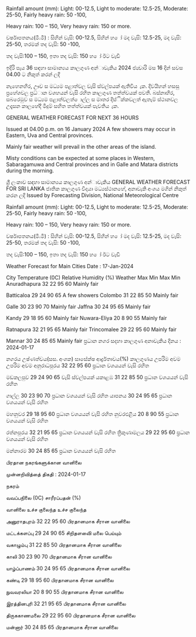 Rainfall amount (mm): Light: 00-12.5, Light to moderate: 12.5-25, Moderate: 25-50, Fairly heavy rain: 50 -100,

Heavy rain: 100 – 150, Very heavy rain: 150 or more.

වර්ෂාපතනය(මි.මී) : සිහින් වැසි: 00-12.5, සිහින් හ ෝ මද වැසි: 12.5-25, මද වැසි: 25-50, තරමක් තද වැසි: 50 -100,

තද වැසි:100 – 150, ඉතා තද වැසි: 150 හ ෝ ඊට වැඩි

ඉදිරි පැය 36 සඳහා සාමාන්‍යය කාලගුණ අන්‍ාවැකිය 2024 ජන්‍වාරි මස 16 දින්‍ සවස 04.00 ට නිකුත් කරන්‍ ලදි

නැහෙනහිර, ඌව ස මධ්‍යම පළාත්වල වැසි ස්වල්පයක් ඇතිවිය ැක. දිවයිහන් හසසු ප්‍රහේශවල ප්‍රධ්‍ාන වශහයන් වැසි රහිත කාලගුණ තත්ත්වයක් පවතී. බස්නාහිර, සබරෙමුව ස මධ්‍යම පළාත්වලත් ොල්ල ස මාතර දිස්ික්කවලත් ඇතැම් ස්ථානවල උදෑසන කාලහේදී මීදුම් සහිත තත්ත්වයක් පැවතිය ැක.

GENERAL WEATHER FORECAST FOR NEXT 36 HOURS

Issued at 04.00 p.m. on 16 January 2024 A few showers may occur in Eastern, Uva and Central provinces.

Mainly fair weather will prevail in the other areas of the island.

Misty conditions can be expected at some places in Western, Sabaragamuwa and Central provinces and in Galle and Matara districts during the morning.

ශ්‍රී ලංකාව සඳහා සාමාන්‍යය කාලගුණ අන්‍ාවැකිය GENERAL WEATHER FORECAST FOR SRI LANKA ජාතික කාලගුණ විදයා මධ්‍යස්ථානහේ, අනාවැකි අංශය මගින් නිකුත් කරන ලදි Issued by Forecasting Division, National Meteorological Centre

Rainfall amount (mm): Light: 00-12.5, Light to moderate: 12.5-25, Moderate: 25-50, Fairly heavy rain: 50 -100,

Heavy rain: 100 – 150, Very heavy rain: 150 or more.

වර්ෂාපතනය(මි.මී) : සිහින් වැසි: 00-12.5, සිහින් හ ෝ මද වැසි: 12.5-25, මද වැසි: 25-50, තරමක් තද වැසි: 50 -100,

තද වැසි:100 – 150, ඉතා තද වැසි: 150 හ ෝ ඊට වැඩි

Weather Forecast for Main Cities Date : 17-Jan-2024

City Temperature (0C) Relative Humidity (%) Weather Max Min Max Min Anuradhapura 32 22 95 60 Mainly fair

Batticaloa 29 24 90 65 A few showers Colombo 31 22 85 50 Mainly fair

Galle 30 23 90 70 Mainly fair Jaffna 30 24 95 65 Mainly fair

Kandy 29 18 95 60 Mainly fair Nuwara-Eliya 20 8 90 55 Mainly fair

Ratnapura 32 21 95 65 Mainly fair Trincomalee 29 22 95 60 Mainly fair

Mannar 30 24 85 65 Mainly fair ප්‍රධාන නගර සදහා කාලගුණ අනාවැකිය දිනය : 2024-01-17

නගරය උෂ්ණත්වය(සස. අංශක) සාසේක්ෂ ආර්ද්‍රතාවය(%) කාලගුණය උපරිම අවම උපරිම අවම අනුරාධපුරය 32 22 95 60 ප්‍රධාන වශයයන් වැසි රහිත

මඩකලපුව 29 24 90 65 වැසි ස්වල්පයක් යකාළඹ 31 22 85 50 ප්‍රධාන වශයයන් වැසි රහිත

ගාල්ල 30 23 90 70 ප්‍රධාන වශයයන් වැසි රහිත යාපනය 30 24 95 65 ප්‍රධාන වශයයන් වැසි රහිත

මහනුවර 29 18 95 60 ප්‍රධාන වශයයන් වැසි රහිත නුවරඑළිය 20 8 90 55 ප්‍රධාන වශයයන් වැසි රහිත

රත්නපුරය 32 21 95 65 ප්‍රධාන වශයයන් වැසි රහිත ත්‍රිකුණාමලය 29 22 95 60 ප්‍රධාන වශයයන් වැසි රහිත

මන්නාරම 30 24 85 65 ප්‍රධාන වශයයන් වැසි රහිත

பிரதான நகரங்களுக்கான வானிலை

முன்னறிவித்தை் திகதி : 2024-01-17

நகரம்

வவப்பநிலை (0C) சாரீரப்பதன் (%)

வானிலை உச்ச குலைந்த உச்ச குலைந்த

அனுராதபுரம் 32 22 95 60 பிரதானமாக சீரான வானிலை

மட்டக்களப்பு 29 24 90 65 சிறிதளவிை் மலை பெய்யும்

வகாழும்பு 31 22 85 50 பிரதானமாக சீரான வானிலை

காலி 30 23 90 70 பிரதானமாக சீரான வானிலை

யாழ்ப்பாணம் 30 24 95 65 பிரதானமாக சீரான வானிலை

கண்டி 29 18 95 60 பிரதானமாக சீரான வானிலை

நுவவரலியா 20 8 90 55 பிரதானமாக சீரான வானிலை

இரத்தினபுரி 32 21 95 65 பிரதானமாக சீரான வானிலை

திருககாணமலை 29 22 95 60 பிரதானமாக சீரான வானிலை

மன்னார் 30 24 85 65 பிரதானமாக சீரான வானிலை